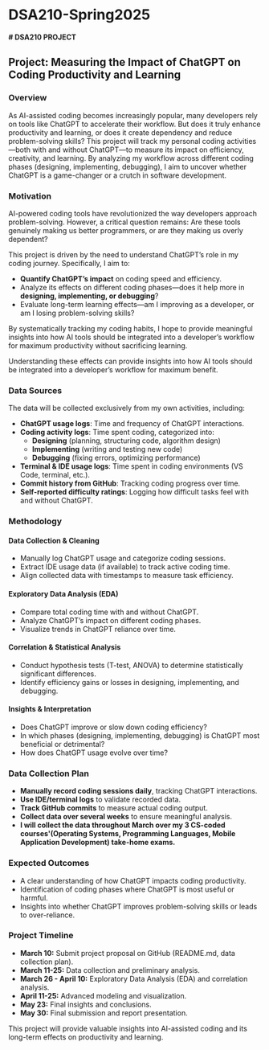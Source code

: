 # DSA210-Spring2025
**# DSA210 PROJECT**  

## **Project: Measuring the Impact of ChatGPT on Coding Productivity and Learning**

### **Overview**  
As AI-assisted coding becomes increasingly popular, many developers rely on tools like ChatGPT to accelerate their workflow. But does it truly enhance productivity and learning, or does it create dependency and reduce problem-solving skills? This project will track my personal coding activities—both with and without ChatGPT—to measure its impact on efficiency, creativity, and learning. By analyzing my workflow across different coding phases (designing, implementing, debugging), I aim to uncover whether ChatGPT is a game-changer or a crutch in software development.

### **Motivation**  
AI-powered coding tools have revolutionized the way developers approach problem-solving. However, a critical question remains: Are these tools genuinely making us better programmers, or are they making us overly dependent?

This project is driven by the need to understand ChatGPT’s role in my coding journey. Specifically, I aim to:

- **Quantify ChatGPT’s impact** on coding speed and efficiency.
- Analyze its effects on different coding phases—does it help more in **designing, implementing, or debugging**?
- Evaluate long-term learning effects—am I improving as a developer, or am I losing problem-solving skills?
  
By systematically tracking my coding habits, I hope to provide meaningful insights into how AI tools should be integrated into a developer’s workflow for maximum productivity without sacrificing learning.

Understanding these effects can provide insights into how AI tools should be integrated into a developer’s workflow for maximum benefit.

### **Data Sources**  
The data will be collected exclusively from my own activities, including:
- **ChatGPT usage logs**: Time and frequency of ChatGPT interactions.
- **Coding activity logs**: Time spent coding, categorized into:
  - **Designing** (planning, structuring code, algorithm design)
  - **Implementing** (writing and testing new code)
  - **Debugging** (fixing errors, optimizing performance)
- **Terminal & IDE usage logs**: Time spent in coding environments (VS Code, terminal, etc.).
- **Commit history from GitHub**: Tracking coding progress over time.
- **Self-reported difficulty ratings**: Logging how difficult tasks feel with and without ChatGPT.

### **Methodology**  
#### **Data Collection & Cleaning**
- Manually log ChatGPT usage and categorize coding sessions.
- Extract IDE usage data (if available) to track active coding time.
- Align collected data with timestamps to measure task efficiency.

#### **Exploratory Data Analysis (EDA)**  
- Compare total coding time with and without ChatGPT.
- Analyze ChatGPT’s impact on different coding phases.
- Visualize trends in ChatGPT reliance over time.

#### **Correlation & Statistical Analysis**  
- Conduct hypothesis tests (T-test, ANOVA) to determine statistically significant differences.
- Identify efficiency gains or losses in designing, implementing, and debugging.

#### **Insights & Interpretation**  
- Does ChatGPT improve or slow down coding efficiency?
- In which phases (designing, implementing, debugging) is ChatGPT most beneficial or detrimental?
- How does ChatGPT usage evolve over time?

### **Data Collection Plan**  
- **Manually record coding sessions daily**, tracking ChatGPT interactions.
- **Use IDE/terminal logs** to validate recorded data.
- **Track GitHub commits** to measure actual coding output.
- **Collect data over several weeks** to ensure meaningful analysis.
- **I will collect the data throughout March over my 3 CS-coded courses'(Operating Systems, Programming Languages, Mobile Application Development) take-home exams.**

### **Expected Outcomes**  
- A clear understanding of how ChatGPT impacts coding productivity.
- Identification of coding phases where ChatGPT is most useful or harmful.
- Insights into whether ChatGPT improves problem-solving skills or leads to over-reliance.

### **Project Timeline**  
- **March 10:** Submit project proposal on GitHub (README.md, data collection plan).  
- **March 11-25:** Data collection and preliminary analysis.  
- **March 26 - April 10:** Exploratory Data Analysis (EDA) and correlation analysis.  
- **April 11-25:** Advanced modeling and visualization.  
- **May 23:** Final insights and conclusions.  
- **May 30:** Final submission and report presentation.  

This project will provide valuable insights into AI-assisted coding and its long-term effects on productivity and learning.

